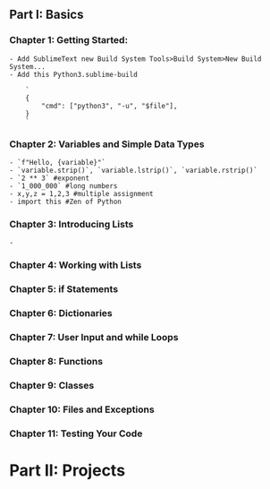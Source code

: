 ## Part I: Basics
### Chapter 1: Getting Started: 
	- Add SublimeText new Build System Tools>Build System>New Build System...
	- Add this Python3.sublime-build

		`
		{
			"cmd": ["python3", "-u", "$file"],
		}
		`

### Chapter 2: Variables and Simple Data Types
	- `f"Hello, {variable}"`
	- `variable.strip()`, `variable.lstrip()`, `variable.rstrip()`
	- `2 ** 3` #exponent
	- `1_000_000` #long numbers
	- x,y,z = 1,2,3 #multiple assignment
	- import this #Zen of Python

### Chapter 3: Introducing Lists
	- 

### Chapter 4: Working with Lists
### Chapter 5: if Statements
### Chapter 6: Dictionaries
### Chapter 7: User Input and while Loops
### Chapter 8: Functions
### Chapter 9: Classes
### Chapter 10: Files and Exceptions
### Chapter 11: Testing Your Code


# Part II: Projects

